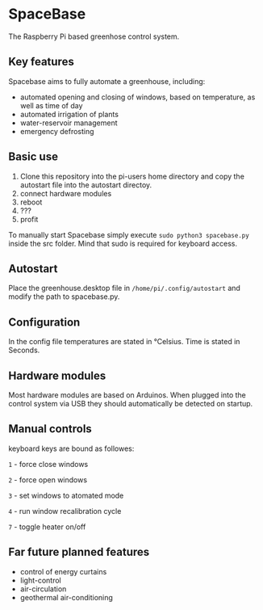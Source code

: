 # SpaceBase
The Raspberry Pi based greenhose control system.

## Key features 

Spacebase aims to fully automate a greenhouse, including:

* automated opening and closing of windows, based on temperature, as well as time of day
* automated irrigation of plants
* water-reservoir management
* emergency defrosting

## Basic use

1. Clone this repository into the pi-users home directory and copy the autostart file into the autostart directoy. 
2. connect hardware modules
3. reboot
4. ???
5. profit

To manually start Spacebase simply execute `sudo python3 spacebase.py` inside the src folder. Mind that sudo is required for keyboard access.

## Autostart

Place the greenhouse.desktop file in  `/home/pi/.config/autostart` and modify the path to spacebase.py.

## Configuration

In the config file temperatures are stated in °Celsius. Time is stated in Seconds.

## Hardware modules

Most hardware modules are based on Arduinos. When plugged into the control system via USB they should automatically be detected on startup.

## Manual controls

keyboard keys are bound as followes:

`1` - force close windows

`2` - force open windows

`3` - set windows to atomated mode

`4` - run window recalibration cycle

`7` - toggle heater on/off

## Far future planned features

* control of energy curtains
* light-control
* air-circulation
* geothermal air-conditioning